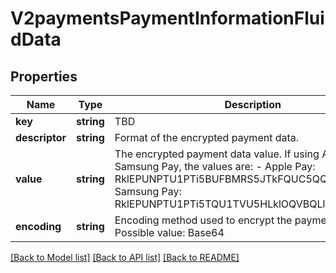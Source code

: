 # V2paymentsPaymentInformationFluidData

## Properties
Name | Type | Description | Notes
------------ | ------------- | ------------- | -------------
**key** | **string** | TBD | [optional] 
**descriptor** | **string** | Format of the encrypted payment data. | [optional] 
**value** | **string** | The encrypted payment data value. If using Apple Pay or Samsung Pay, the values are:   - Apple Pay: RklEPUNPTU1PTi5BUFBMRS5JTkFQUC5QQVlNRU5U   - Samsung Pay: RklEPUNPTU1PTi5TQU1TVU5HLklOQVBQLlBBWU1FTlQ&#x3D; | [optional] 
**encoding** | **string** | Encoding method used to encrypt the payment data.  Possible value: Base64 | [optional] 

[[Back to Model list]](../README.md#documentation-for-models) [[Back to API list]](../README.md#documentation-for-api-endpoints) [[Back to README]](../README.md)


